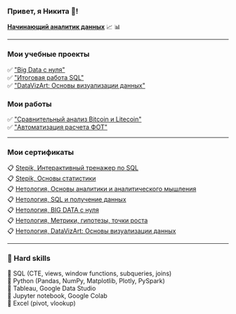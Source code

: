 ### Привет, я Никита 👋!
**[Начинающий аналитик данных](https://docs.google.com/document/d/18vtS270lYHLqjKEdHLQl4X2uy6rLFYXmoBj1J7S3HDM/edit?usp=sharing)** :chart_with_upwards_trend: :bar_chart:
____

### Мои учебные проекты

:white_check_mark: ["Big Data с нуля"](https://github.com/my1exp/Analysis_with_Python/blob/main/%D0%98%D1%82%D0%BE%D0%B3%D0%BE%D0%B2%D0%B0%D1%8F%20%D1%80%D0%B0%D0%B1%D0%BE%D1%82%D0%B0%20%22Big%20Data%20c%20%D0%BD%D1%83%D0%BB%D1%8F%22.ipynb)    
:white_check_mark: ["Итоговая работа SQL"](https://github.com/my1exp/Sql/blob/main/%D0%98%D1%82%D0%BE%D0%B3%D0%BE%D0%B2%D0%B0%D1%8F_%D1%80%D0%B0%D0%B1%D0%BE%D1%82%D0%B0_SQL.pdf)    
:white_check_mark: ["DataVizArt: Основы визуализации данных"](https://public.tableau.com/app/profile/nikita8407/viz/DataVizArt_16510866475170/Dashboard1)

### Мои работы

:white_check_mark: ["Сравнительный анализ Bitcoin и Litecoin"](https://github.com/my1exp/Analysis_with_Python/blob/main/crypto_analysis.ipynb)    
:white_check_mark: ["Автоматизация расчета ФОТ"](https://github.com/my1exp/Analysis_with_Python/blob/main/%D0%A7%D0%B0%D1%81%D1%8B_%D1%80%D0%B0%D0%B1%D0%BE%D1%82%D1%8B_%D0%9C%D0%B0%D0%B3%D0%BD%D0%B8%D1%82.ipynb)
____

### Мои сертификаты

:clipboard: [Stepik, Интерактивный тренажер по SQL](https://stepik.org/cert/1467423)    
:clipboard: [Stepik, Основы статистики](https://stepik.org/cert/1450658)    
:clipboard: [Нетология, Основы аналитики и аналитического мышления](https://netology.ru/backend/api/user/programs/20603/pdf_certificate)    
:clipboard: [Нетология, SQL и получение данных](https://netology.ru/backend/api/user/programs/20674/pdf_certificate)    
:clipboard: [Нетология, BIG DATA с нуля](https://netology.ru/backend/api/user/programs/20431/pdf_certificate)    
:clipboard: [Нетология, Метрики, гипотезы, точки роста](https://netology.ru/backend/api/user/programs/23963/pdf_certificate)    
:clipboard: [Нетология, DataVizArt: Основы визуализации данных](https://netology.ru/backend/api/user/programs/23249/pdf_certificate)    
____

### :small_blue_diamond: Hard skills
:dart: SQL (CTE, views, window  functions, subqueries, joins)    
:dart: Python (Pandas, NumPy, Matplotlib, Plotly, PySpark)    
:dart: Tableau, Google Data Studio   
:dart: Jupyter notebook, Google Colab    
:dart: Excel (pivot, vlookup)

